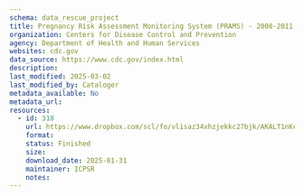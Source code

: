 ```yaml
---
schema: data_rescue_project 
title: Pregnancy Risk Assessment Monitoring System (PRAMS) - 2000-2011
organization: Centers for Disease Control and Prevention
agency: Department of Health and Human Services
websites: cdc.gov
data_source: https://www.cdc.gov/index.html
description: 
last_modified: 2025-03-02
last_modified_by: Cataloger
metadata_available: No
metadata_url: 
resources:
  - id: 318
    url: https://www.dropbox.com/scl/fo/vlisaz34xhzjekkc27bjk/AKALT1nKcYuDQPkCipKWRcQ?rlkey=fgbjbvffdsxakl5i4pvj5hbsi&dl=0
    format: 
    status: Finished
    size: 
    download_date: 2025-01-31
    maintainer: ICPSR
    notes: 
---
```

